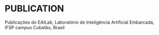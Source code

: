 # PUBLICATION
Publicações do EAILab, Laboratório de Inteligência Artificial Embarcada, IFSP campus Cubatão, Brasil
